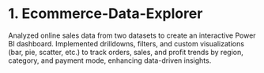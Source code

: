 # 1. Ecommerce-Data-Explorer
Analyzed online sales data from two datasets to create an interactive Power BI dashboard. Implemented drilldowns, filters, and custom visualizations (bar, pie, scatter, etc.) to track orders, sales, and profit trends by region, category, and payment mode, enhancing data-driven insights.
